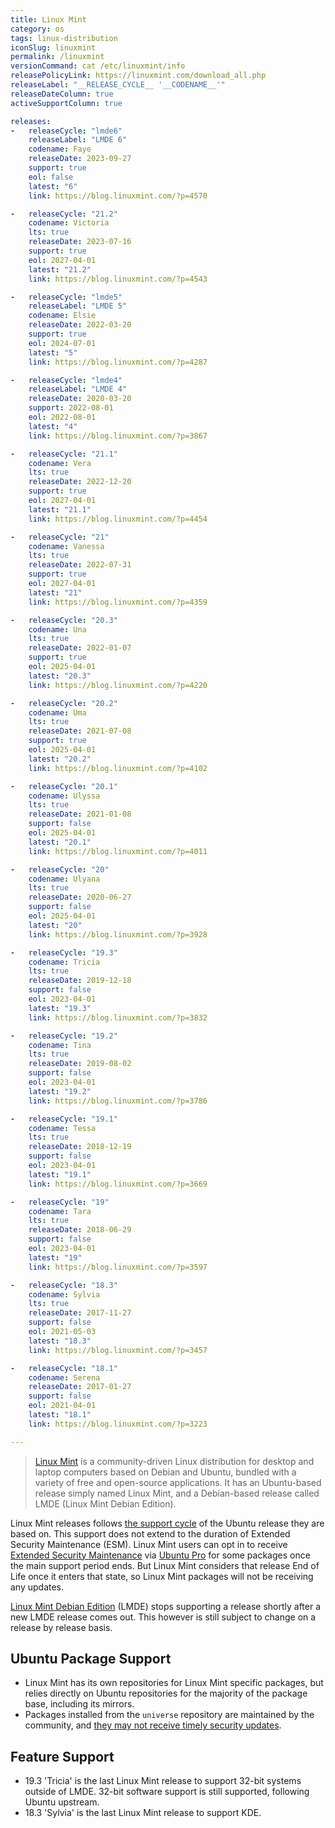 ```yaml
---
title: Linux Mint
category: os
tags: linux-distribution
iconSlug: linuxmint
permalink: /linuxmint
versionCommand: cat /etc/linuxmint/info
releasePolicyLink: https://linuxmint.com/download_all.php
releaseLabel: "__RELEASE_CYCLE__ '__CODENAME__'"
releaseDateColumn: true
activeSupportColumn: true

releases:
-   releaseCycle: "lmde6"
    releaseLabel: "LMDE 6"
    codename: Faye
    releaseDate: 2023-09-27
    support: true
    eol: false
    latest: "6"
    link: https://blog.linuxmint.com/?p=4570

-   releaseCycle: "21.2"
    codename: Victoria
    lts: true
    releaseDate: 2023-07-16
    support: true
    eol: 2027-04-01
    latest: "21.2"
    link: https://blog.linuxmint.com/?p=4543

-   releaseCycle: "lmde5"
    releaseLabel: "LMDE 5"
    codename: Elsie
    releaseDate: 2022-03-20
    support: true
    eol: 2024-07-01
    latest: "5"
    link: https://blog.linuxmint.com/?p=4287

-   releaseCycle: "lmde4"
    releaseLabel: "LMDE 4"
    releaseDate: 2020-03-20
    support: 2022-08-01
    eol: 2022-08-01
    latest: "4"
    link: https://blog.linuxmint.com/?p=3867

-   releaseCycle: "21.1"
    codename: Vera
    lts: true
    releaseDate: 2022-12-20
    support: true
    eol: 2027-04-01
    latest: "21.1"
    link: https://blog.linuxmint.com/?p=4454

-   releaseCycle: "21"
    codename: Vanessa
    lts: true
    releaseDate: 2022-07-31
    support: true
    eol: 2027-04-01
    latest: "21"
    link: https://blog.linuxmint.com/?p=4359

-   releaseCycle: "20.3"
    codename: Una
    lts: true
    releaseDate: 2022-01-07
    support: true
    eol: 2025-04-01
    latest: "20.3"
    link: https://blog.linuxmint.com/?p=4220

-   releaseCycle: "20.2"
    codename: Uma
    lts: true
    releaseDate: 2021-07-08
    support: true
    eol: 2025-04-01
    latest: "20.2"
    link: https://blog.linuxmint.com/?p=4102

-   releaseCycle: "20.1"
    codename: Ulyssa
    lts: true
    releaseDate: 2021-01-08
    support: false
    eol: 2025-04-01
    latest: "20.1"
    link: https://blog.linuxmint.com/?p=4011

-   releaseCycle: "20"
    codename: Ulyana
    lts: true
    releaseDate: 2020-06-27
    support: false
    eol: 2025-04-01
    latest: "20"
    link: https://blog.linuxmint.com/?p=3928

-   releaseCycle: "19.3"
    codename: Tricia
    lts: true
    releaseDate: 2019-12-18
    support: false
    eol: 2023-04-01
    latest: "19.3"
    link: https://blog.linuxmint.com/?p=3832

-   releaseCycle: "19.2"
    codename: Tina
    lts: true
    releaseDate: 2019-08-02
    support: false
    eol: 2023-04-01
    latest: "19.2"
    link: https://blog.linuxmint.com/?p=3786

-   releaseCycle: "19.1"
    codename: Tessa
    lts: true
    releaseDate: 2018-12-19
    support: false
    eol: 2023-04-01
    latest: "19.1"
    link: https://blog.linuxmint.com/?p=3669

-   releaseCycle: "19"
    codename: Tara
    lts: true
    releaseDate: 2018-06-29
    support: false
    eol: 2023-04-01
    latest: "19"
    link: https://blog.linuxmint.com/?p=3597

-   releaseCycle: "18.3"
    codename: Sylvia
    lts: true
    releaseDate: 2017-11-27
    support: false
    eol: 2021-05-03
    latest: "18.3"
    link: https://blog.linuxmint.com/?p=3457

-   releaseCycle: "18.1"
    codename: Serena
    releaseDate: 2017-01-27
    support: false
    eol: 2021-04-01
    latest: "18.1"
    link: https://blog.linuxmint.com/?p=3223

---
```


> [Linux Mint](https://linuxmint.com/) is a community-driven Linux distribution for desktop and
> laptop computers based on Debian and Ubuntu, bundled with a variety of free and open-source
> applications. It has an Ubuntu-based release simply named Linux Mint, and a Debian-based release
> called LMDE (Linux Mint Debian Edition).

Linux Mint releases follows [the support cycle](https://linuxmint.com/download_all.php) of the
Ubuntu release they are based on. This support does not extend to the duration of Extended Security
Maintenance (ESM). Linux Mint users can opt in to receive [Extended Security Maintenance](https://ubuntu.com/security/esm)
via [Ubuntu Pro](https://ubuntu.com/pro) for some packages once the main support period ends.
But Linux Mint considers that release End of Life once it enters that state, so Linux Mint packages
will not be receiving any updates.

[Linux Mint Debian Edition](https://www.linuxmint.com/download_lmde.php) (LMDE) stops supporting a
release shortly after a new LMDE release comes out. This however is still subject to change on a
release by release basis.

## Ubuntu Package Support

- Linux Mint has its own repositories for Linux Mint specific packages, but relies directly on
  Ubuntu repositories for the majority of the package base, including its mirrors.
- Packages installed from the `universe` repository are maintained by the community, and [they may
  not receive timely security updates](https://help.ubuntu.com/community/Repositories#Universe).

## Feature Support

- 19.3 'Tricia' is the last Linux Mint release to support 32-bit systems outside of LMDE.
  32-bit software support is still supported, following Ubuntu upstream.
- 18.3 'Sylvia' is the last Linux Mint release to support KDE.
